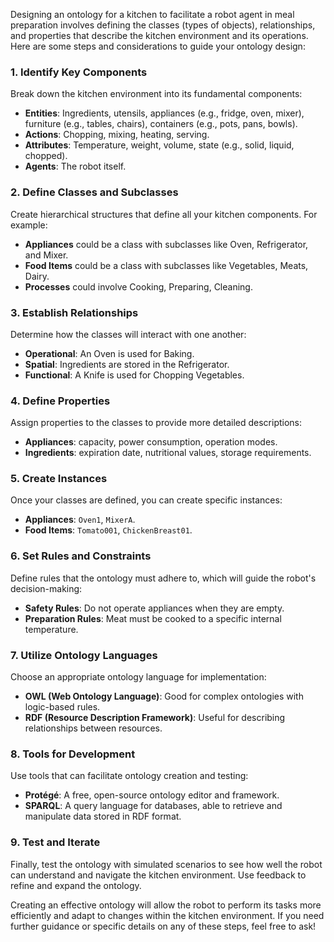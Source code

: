 Designing an ontology for a kitchen to facilitate a robot agent in meal preparation involves defining the classes (types of objects), relationships, and properties that describe the kitchen environment and its operations. Here are some steps and considerations to guide your ontology design:

### 1. Identify Key Components
Break down the kitchen environment into its fundamental components:
- **Entities**: Ingredients, utensils, appliances (e.g., fridge, oven, mixer), furniture (e.g., tables, chairs), containers (e.g., pots, pans, bowls).
- **Actions**: Chopping, mixing, heating, serving.
- **Attributes**: Temperature, weight, volume, state (e.g., solid, liquid, chopped).
- **Agents**: The robot itself.

### 2. Define Classes and Subclasses
Create hierarchical structures that define all your kitchen components. For example:
- **Appliances** could be a class with subclasses like Oven, Refrigerator, and Mixer.
- **Food Items** could be a class with subclasses like Vegetables, Meats, Dairy.
- **Processes** could involve Cooking, Preparing, Cleaning.

### 3. Establish Relationships
Determine how the classes will interact with one another:
- **Operational**: An Oven is used for Baking.
- **Spatial**: Ingredients are stored in the Refrigerator.
- **Functional**: A Knife is used for Chopping Vegetables.

### 4. Define Properties
Assign properties to the classes to provide more detailed descriptions:
- **Appliances**: capacity, power consumption, operation modes.
- **Ingredients**: expiration date, nutritional values, storage requirements.

### 5. Create Instances
Once your classes are defined, you can create specific instances:
- **Appliances**: `Oven1`, `MixerA`.
- **Food Items**: `Tomato001`, `ChickenBreast01`.

### 6. Set Rules and Constraints
Define rules that the ontology must adhere to, which will guide the robot's decision-making:
- **Safety Rules**: Do not operate appliances when they are empty.
- **Preparation Rules**: Meat must be cooked to a specific internal temperature.

### 7. Utilize Ontology Languages
Choose an appropriate ontology language for implementation:
- **OWL (Web Ontology Language)**: Good for complex ontologies with logic-based rules.
- **RDF (Resource Description Framework)**: Useful for describing relationships between resources.

### 8. Tools for Development
Use tools that can facilitate ontology creation and testing:
- **Protégé**: A free, open-source ontology editor and framework.
- **SPARQL**: A query language for databases, able to retrieve and manipulate data stored in RDF format.

### 9. Test and Iterate
Finally, test the ontology with simulated scenarios to see how well the robot can understand and navigate the kitchen environment. Use feedback to refine and expand the ontology.

Creating an effective ontology will allow the robot to perform its tasks more efficiently and adapt to changes within the kitchen environment. If you need further guidance or specific details on any of these steps, feel free to ask!